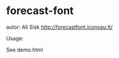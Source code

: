 # forecast-font
autor: Ali Sisk http://forecastfont.iconvau.lt/

Usage:
<link href='http://bit.ly/1Ke49Fn' rel='stylesheet' type='text/css'>

See demo.html
